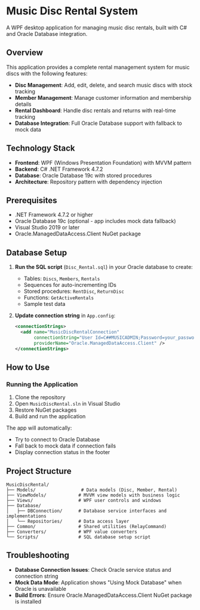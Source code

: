 # Music Disc Rental System

A WPF desktop application for managing music disc rentals, built with C# and Oracle Database integration.

## Overview

This application provides a complete rental management system for music discs with the following features:

- **Disc Management**: Add, edit, delete, and search music discs with stock tracking
- **Member Management**: Manage customer information and membership details
- **Rental Dashboard**: Handle disc rentals and returns with real-time tracking
- **Database Integration**: Full Oracle Database support with fallback to mock data

## Technology Stack

- **Frontend**: WPF (Windows Presentation Foundation) with MVVM pattern
- **Backend**: C# .NET Framework 4.7.2
- **Database**: Oracle Database 19c with stored procedures
- **Architecture**: Repository pattern with dependency injection

## Prerequisites

- .NET Framework 4.7.2 or higher
- Oracle Database 19c (optional - app includes mock data fallback)
- Visual Studio 2019 or later
- Oracle.ManagedDataAccess.Client NuGet package

## Database Setup

1. **Run the SQL script** (`Disc_Rental.sql`) in your Oracle database to create:
   - Tables: `Discs`, `Members`, `Rentals`
   - Sequences for auto-incrementing IDs
   - Stored procedures: `RentDisc`, `ReturnDisc`
   - Functions: `GetActiveRentals`
   - Sample test data

2. **Update connection string** in `App.config`:
   ```xml
   <connectionStrings>
     <add name="MusicDiscRentalConnection"
          connectionString="User Id=C##MUSICADMIN;Password=your_password;Data Source=localhost:1521/orcl;"
          providerName="Oracle.ManagedDataAccess.Client" />
   </connectionStrings>
   ```

## How to Use

### Running the Application

1. Clone the repository
2. Open `MusicDiscRental.sln` in Visual Studio
3. Restore NuGet packages
4. Build and run the application

The app will automatically:
- Try to connect to Oracle Database
- Fall back to mock data if connection fails
- Display connection status in the footer

## Project Structure

```
MusicDiscRental/
├── Models/                 # Data models (Disc, Member, Rental)
├── ViewModels/            # MVVM view models with business logic
├── Views/                 # WPF user controls and windows
├── Database/
│   ├── DBConnection/      # Database service interfaces and implementations
│   └── Repositories/      # Data access layer
├── Common/                # Shared utilities (RelayCommand)
├── Converters/            # WPF value converters
└── Scripts/               # SQL database setup script
```

## Troubleshooting

- **Database Connection Issues**: Check Oracle service status and connection string
- **Mock Data Mode**: Application shows "Using Mock Database" when Oracle is unavailable
- **Build Errors**: Ensure Oracle.ManagedDataAccess.Client NuGet package is installed